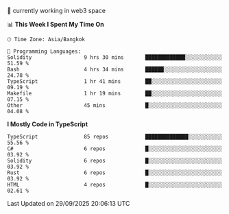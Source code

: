 🔭 currently working in web3 space

<!--START_SECTION:waka-->
📊 **This Week I Spent My Time On** 

```text
🕑︎ Time Zone: Asia/Bangkok

💬 Programming Languages: 
Solidity                 9 hrs 30 mins       █████████████░░░░░░░░░░░░   51.59 % 
Bash                     4 hrs 34 mins       ██████░░░░░░░░░░░░░░░░░░░   24.78 % 
TypeScript               1 hr 41 mins        ██░░░░░░░░░░░░░░░░░░░░░░░   09.19 % 
Makefile                 1 hr 19 mins        ██░░░░░░░░░░░░░░░░░░░░░░░   07.15 % 
Other                    45 mins             █░░░░░░░░░░░░░░░░░░░░░░░░   04.08 % 
```

**I Mostly Code in TypeScript** 

```text
TypeScript               85 repos            ██████████████░░░░░░░░░░░   55.56 % 
C#                       6 repos             █░░░░░░░░░░░░░░░░░░░░░░░░   03.92 % 
Solidity                 6 repos             █░░░░░░░░░░░░░░░░░░░░░░░░   03.92 % 
Rust                     6 repos             █░░░░░░░░░░░░░░░░░░░░░░░░   03.92 % 
HTML                     4 repos             █░░░░░░░░░░░░░░░░░░░░░░░░   02.61 % 
```




 Last Updated on 29/09/2025 20:06:13 UTC
<!--END_SECTION:waka-->
